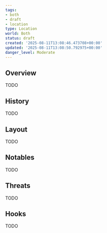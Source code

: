 ```yaml
---
tags:
- both
- draft
- location
type: Location
world: Both
status: draft
created: '2025-08-11T13:08:46.473708+00:00'
updated: '2025-08-11T13:08:50.792975+00:00'
danger_level: Moderate
---
```



## Overview

TODO
## History

TODO
## Layout

TODO
## Notables

TODO
## Threats

TODO
## Hooks

TODO
